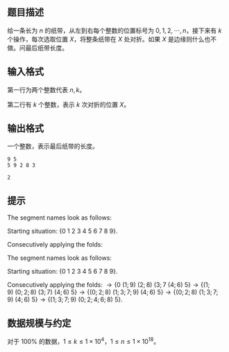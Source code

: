 

## 题目描述
给一条长为 $n$ 的纸带，从左到右每个整数的位置标号为 $0,1,2,\cdots,n$，接下来有 $k$ 个操作，每次选取位置 $X$，将整条纸带在 $X$ 处对折。如果 $X$ 是边缘则什么也不做。问最后纸带长度。

## 输入格式

第一行为两个整数代表 $n,k$。

第二行有 $k$ 个整数，表示 $k$ 次对折的位置 $X$。

## 输出格式

一个整数，表示最后纸带的长度。

```input1
9 5 
5 9 2 8 3 

```
```output1
2
```

## 提示
The segment names look as follows:  

Starting situation: $\{0\ 1\ 2\ 3\ 4\ 5\ 6\ 7\ 8\ 9 \}$. 

Consecutively applying the folds:

The segment names look as follows:  

Starting situation: $\{0\ 1\ 2\ 3\ 4\ 5\ 6\ 7\ 8\ 9 \}$. 

Consecutively applying the folds: 
$\to \{0\ (1;9)\ (2;8)\ (3;7\ (4;6)\ 5\} \to \{(1;9)\ (0;2;8)\ (3;7)\ (4;6)\ 5\} \to \{(0;2;8)\ (1;3;7;9)\ (4;6)\ 5\} \to \{(0;2;8)\ (1;3;7;9)\ (4;6)\ 5\} \to \{(1;3;7;9)\ (0;2;4;6;8)\ 5\}$. 
 
 
## 数据规模与约定

对于 $100 \%$ 的数据，$1 \leq k \leq 1\times 10^4$，$1 \leq n \leq 1\times 10^{18}$。

